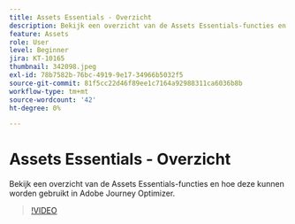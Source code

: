 ```yaml
---
title: Assets Essentials - Overzicht
description: Bekijk een overzicht van de Assets Essentials-functies en hoe deze kunnen worden gebruikt in Adobe Journey Optimizer.
feature: Assets
role: User
level: Beginner
jira: KT-10165
thumbnail: 342098.jpeg
exl-id: 78b7582b-76bc-4919-9e17-34966b5032f5
source-git-commit: 81f5cc22d46f89ee1c7164a92988311ca6036b8b
workflow-type: tm+mt
source-wordcount: '42'
ht-degree: 0%

---
```


# Assets Essentials - Overzicht

Bekijk een overzicht van de Assets Essentials-functies en hoe deze kunnen worden gebruikt in Adobe Journey Optimizer.

>[!VIDEO](https://video.tv.adobe.com/v/342098?quality=12&learn=on)
